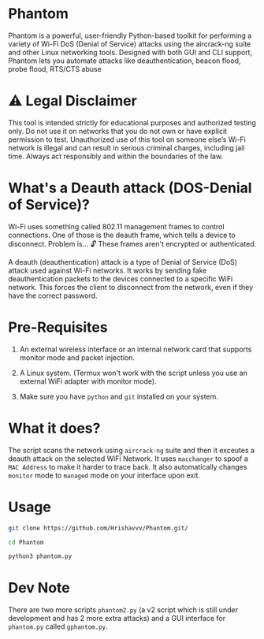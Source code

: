 # Phantom
Phantom is a powerful, user-friendly Python-based toolkit for performing a variety of Wi-Fi DoS (Denial of Service) attacks using the aircrack-ng suite and other Linux networking tools. Designed with both GUI and CLI support, Phantom lets you automate attacks like deauthentication, beacon flood, probe flood, RTS/CTS abuse


# ⚠️ Legal Disclaimer
This tool is intended strictly for educational purposes and authorized testing only. Do not use it on networks that you do not own or have explicit permission to test. Unauthorized use of this tool on someone else’s Wi-Fi network is illegal and can result in serious criminal charges, including jail time. Always act responsibly and within the boundaries of the law.


# What's a Deauth attack (DOS-Denial of Service)?
Wi-Fi uses something called 802.11 management frames to control connections. One of those is the deauth frame, which tells a device to disconnect. Problem is…
🔓 These frames aren't encrypted or authenticated.

A deauth (deauthentication) attack is a type of Denial of Service (DoS) attack used against Wi-Fi networks. It works by sending fake deauthentication packets to the devices connected to a specific WiFi network. This forces the client to disconnect from the network, even if they have the correct password.


# Pre-Requisites
1. An external wireless interface or an internal network card that supports monitor mode and packet injection.

2. A Linux system. (Termux won't work with the script unless you use an external WiFi adapter with monitor mode).

3. Make sure you have ```python``` and ```git``` installed on your system.


# What it does?
The script scans the network using ```aircrack-ng``` suite and then it exceutes a deauth attack on the selected WiFi Network.
It uses ```macchanger``` to spoof a ```MAC Address``` to make it harder to trace back. It also automatically changes ```monitor``` mode to ```managed``` mode on your interface upon exit.


# Usage 

```bash
git clone https://github.com/Hrishavvv/Phantom.git/
```

```bash
cd Phantom
```

```bash
python3 phantom.py
```

# Dev Note 
There are two more scripts ```phantom2.py``` (a v2 script which is still under development and has 2 more extra attacks) and a GUI interface for ```phantom.py``` called ```gphantom.py```.
